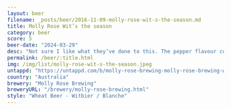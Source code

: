 ```yaml
---
layout: beer
filename: _posts/beer/2016-11-09-molly-rose-wit-s-the-season.md
title: Molly Rose Wit’s the season
category: beer
score: 5
beer-date: "2024-03-29"
desc: "Not sure I like what they’ve done to this. The pepper flavour covers up the usual banana flavours. Maybe I was just too excited for a standard Wit"
permalink: /beer/:title.html
img: /img/list/molly-rose-wit-s-the-season.jpeg
untappd: "https://untappd.com/b/molly-rose-brewing-molly-rose-brewing-wit-s-the-season/5606149"
country: "Australia"
brewery: "Molly Rose Brewing"
breweryURL: "/brewery/molly-rose-brewing.html"
style: "Wheat Beer - Witbier / Blanche"
---
```

